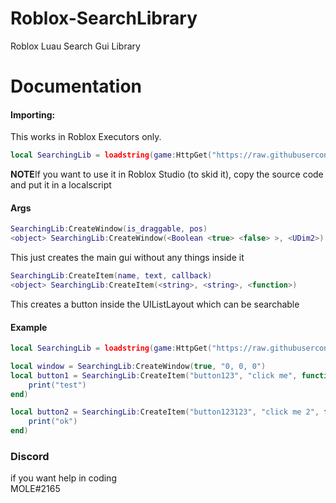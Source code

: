 # Roblox-SearchLibrary
Roblox Luau Search Gui Library

# Documentation
#### Importing:
This works in Roblox Executors only.
```lua
local SearchingLib = loadstring(game:HttpGet("https://raw.githubusercontent.com/MoleTheDev/Roblox-SearchLibrary/main/SearchLibrary.lua"))()
```
**NOTE**If you want to use it in Roblox Studio (to skid it), copy the source code and put it in a localscript
#### Args
```lua
SearchingLib:CreateWindow(is_draggable, pos)
<object> SearchingLib:CreateWindow(<Boolean <true> <false> >, <UDim2>)
```
This just creates the main gui without any things inside it

```lua
SearchingLib:CreateItem(name, text, callback)
<object> SearchingLib:CreateItem(<string>, <string>, <function>)
```
This creates a button inside the UIListLayout which can be searchable

#### Example
```lua
local SearchingLib = loadstring(game:HttpGet("https://raw.githubusercontent.com/MoleTheDev/Roblox-SearchLibrary/main/SearchLibrary.lua"))()

local window = SearchingLib:CreateWindow(true, "0, 0, 0")
local button1 = SearchingLib:CreateItem("button123", "click me", function()
	print("test")
end)

local button2 = SearchingLib:CreateItem("button123123", "click me 2", function()
	print("ok")
end)
```

### Discord
if you want help in coding<br>
MOLE#2165
